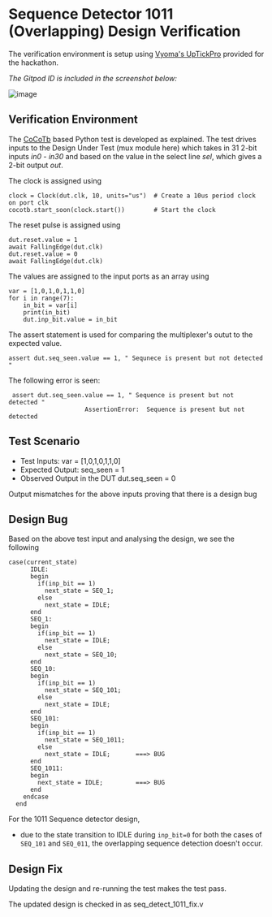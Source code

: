 # Sequence Detector 1011 (Overlapping) Design Verification
The verification environment is setup using [Vyoma's UpTickPro](https://vyomasystems.com) provided for the hackathon.

*The Gitpod ID is included in the screenshot below:*

![image](https://user-images.githubusercontent.com/80892311/180844462-25b5d4f2-f9dd-4d22-87f3-9e35b40f1f56.png)

## Verification Environment

The [CoCoTb](https://www.cocotb.org/) based Python test is developed as explained. The test drives inputs to the Design Under Test (mux module here) which takes in 31  2-bit inputs *in0* - *in30* and based on the value in the select line *sel*, which gives a 2-bit output *out*.

The clock is assigned using
```
clock = Clock(dut.clk, 10, units="us")  # Create a 10us period clock on port clk
cocotb.start_soon(clock.start())        # Start the clock
```

The reset pulse is assigned using
```
dut.reset.value = 1
await FallingEdge(dut.clk)  
dut.reset.value = 0
await FallingEdge(dut.clk)
 ```
 
The values are assigned to the input ports as an array using 
```
var = [1,0,1,0,1,1,0]
for i in range(7):
    in_bit = var[i]
    print(in_bit)
    dut.inp_bit.value = in_bit
```

The assert statement is used for comparing the multiplexer's outut to the expected value.
```
assert dut.seq_seen.value == 1, " Sequnece is present but not detected "
```

The following error is seen:
```
 assert dut.seq_seen.value == 1, " Sequence is present but not detected "
                     AssertionError:  Sequence is present but not detected
```

## Test Scenario
- Test Inputs: var = [1,0,1,0,1,1,0]
- Expected Output: seq_seen = 1
- Observed Output in the DUT dut.seq_seen = 0

Output mismatches for the above inputs proving that there is a design bug

## Design Bug
Based on the above test input and analysing the design, we see the following
```
case(current_state)
      IDLE:
      begin
        if(inp_bit == 1)
          next_state = SEQ_1;
        else
          next_state = IDLE;
      end
      SEQ_1:
      begin
        if(inp_bit == 1)
          next_state = IDLE; 
        else
          next_state = SEQ_10;
      end
      SEQ_10:
      begin
        if(inp_bit == 1)
          next_state = SEQ_101;
        else
          next_state = IDLE;
      end
      SEQ_101:
      begin
        if(inp_bit == 1)
          next_state = SEQ_1011;
        else
          next_state = IDLE;       ===> BUG
      end
      SEQ_1011:
      begin
        next_state = IDLE;         ===> BUG
      end
    endcase
  end
```
For the 1011 Sequence detector design,
- due to the state transition to IDLE during ``inp_bit=0`` for both the cases of ``SEQ_101`` and ``SEQ_011``, the overlapping sequence detection doesn't occur.

## Design Fix
Updating the design and re-running the test makes the test pass.

The updated design is checked in as seq_detect_1011_fix.v

